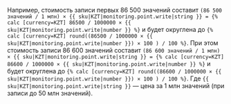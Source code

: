 Например, стоимость записи первых 86 500 значений составит `(86 500 значений / 1 млн) × {{ sku|KZT|monitoring.point.write|string }} = {% calc [currency=KZT] 86500 / 1000000 × {{ sku|KZT|monitoring.point.write|number }} %}` и будет округлена до `{% calc [currency=KZT] round((86500 / 1000000 × {{ sku|KZT|monitoring.point.write|number }}) × 100 ) / 100 %}`. При этом стоимость записи 86 600 значений составит `(86 600 значений / 1 млн) × {{ sku|KZT|monitoring.point.write|string }} = {% calc [currency=KZT] 86600 / 1000000 × {{ sku|KZT|monitoring.point.write|number }} %}` и будет округлена до `{% calc [currency=KZT] round((86600 / 1000000 × {{ sku|KZT|monitoring.point.write|number }}) × 100 ) / 100 %}`. Где `{{ sku|KZT|monitoring.point.write|string }}` — цена за 1 млн значений (при записи до 50 млн значений).
